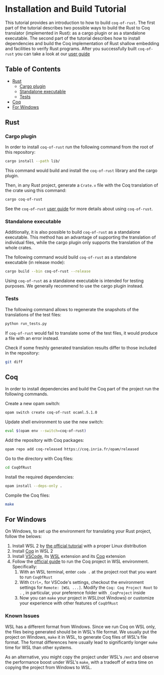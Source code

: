 # Installation and Build Tutorial

This tutorial provides an introduction to how to build `coq-of-rust`.
The first part of the tutorial describes two possible ways to build
the Rust to Coq translator (implemented in Rust): as a cargo plugin or
as a standalone executable. The second part of the tutorial describes
how to install dependencies and build the Coq implementation of Rust
shallow embedding and facilities to verify Rust programs. After you
successfully built `coq-of-rust` you can take a look at our [user
guide](./GUIDE.md)

## Table of Contents

- [Rust](#rust)
  - [Cargo plugin](#cargo-plugin)
  - [Standalone executable](#standalone-executable)
  - [Tests](#tests)
- [Coq](#coq)
- [For Windows](#for-windows)

## Rust

### Cargo plugin

In order to install `coq-of-rust` run the following command from the
root of this repository:
```sh
cargo install --path lib/
```

This command would build and install the `coq-of-rust` library and
the cargo plugin.

Then, in any Rust project, generate a `Crate.v` file with the Coq
translation of the crate using this command:
```sh
cargo coq-of-rust
```

See the `coq-of-rust` [user guide](./GUIDE.md) for more details about
using `coq-of-rust`.

### Standalone executable

Additionally, it is also possible to build `coq-of-rust` as a
standalone executable. This method has an advantage of supporting the
translation of individual files, while the cargo plugin only supports
the translation of the whole crates.

The following command would build `coq-of-rust` as a standalone
executable (in release mode):
```sh
cargo build --bin coq-of-rust --release
```

Using `coq-of-rust` as a standalone executable is intended for testing
purposes. We generally recommend to use the cargo plugin instead.

### Tests

The following command allows to regenerate the snapshots of the
translations of the test files:
```sh
python run_tests.py
```

If `coq-of-rust` would fail to translate some of the test files, it
would produce a file with an error instead.

Check if some freshly generated translation results differ to those
included in the repository:
```sh
git diff
```

## Coq

In order to install dependencies and build the Coq part of the project
run the following commands.

Create a new opam switch:
```sh
opam switch create coq-of-rust ocaml.5.1.0
```

Update shell environment to use the new switch:
```sh
eval $(opam env --switch=coq-of-rust)
```

Add the repository with Coq packages:
```sh
opam repo add coq-released https://coq.inria.fr/opam/released
```

Go to the directory with Coq files:
```sh
cd CoqOfRust
```

Install the required dependencies:
```sh
opam install --deps-only .
```

Compile the Coq files:
```sh
make
```


## For Windows

On Windows, to set up the environment for translating your Rust project, 
follow the belows:

1. Install WSL 2 by [the official tutorial](https://learn.microsoft.com/en-us/windows/wsl/install) with a proper Linux distribution
2. Install [Coq](https://coq.inria.fr/download) in WSL 2
3. Install [VSCode](https://code.visualstudio.com/), its [WSL](https://marketplace.visualstudio.com/items?itemName=ms-vscode-remote.remote-wsl) 
extension and its [Coq](https://marketplace.visualstudio.com/items?itemName=ruoz.coq) 
extension
4. Follow the [official guide](https://code.visualstudio.com/docs/remote/wsl) 
to run the Coq project in WSL environment. Specifically:
   1. With an WSL terminal, enter `code .` at the project root that 
   you want to run `CoqOfRust`
   2. With `Ctrl+,` for VSCode's settings, checkout the environment 
   settings for `Remote: [WSL ...]`. Modify the `Coq: Coq Project Root` 
   to `.` , in particular, your preference folder with `_CoqProject` 
   inside
   3. Now you can `make` your project in WSL(not Windows) or customize 
   your experience with other features of `CoqOfRust`

### Known Issues

WSL has a different format from Windows. Since we run Coq on WSL
only, the files being generated should be in WSL's file format. We 
usually put the project on Windows, `make` it in WSL, to generate 
Coq files of WSL's file format. The format differences here usually
lead to significantly longer `make` time for WSL than other systems. 

As an alternative, you might copy the project under WSL's `/mnt` and
observe the performance boost under WSL's `make`, with a tradeoff of
extra time on copying the project from Windows to WSL.